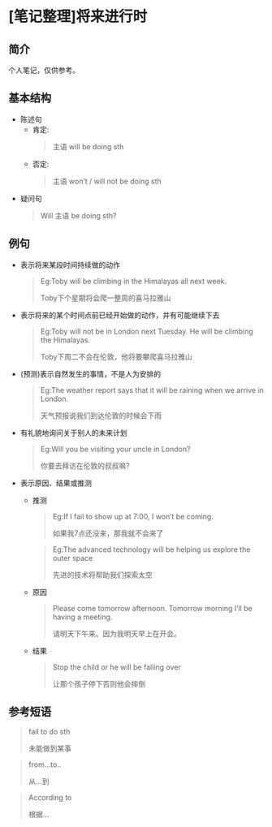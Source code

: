 # [笔记整理]将来进行时


<!--more-->
## 简介

个人笔记，仅供参考。
## 基本结构

* 陈述句
  * 肯定:
    > 主语 will be doing sth
  * 否定:
    > 主语 won’t / will not be doing sth
* 疑问句
    > Will 主语 be doing sth?

## 例句

* 表示将来某段时间持续做的动作

    > Eg:Toby will be climbing in the Himalayas all next week.
    >
    >Toby下个星期将会爬一整周的喜马拉雅山

* 表示将来的某个时间点前已经开始做的动作，并有可能继续下去

    > Eg:Toby will not be in London next Tuesday. He will be climbing the Himalayas.
    >
    >Toby下周二不会在伦敦，他将要攀爬喜马拉雅山

* (预测)表示自然发生的事情，不是人为安排的

    > Eg:The weather report says that it will be raining when we arrive in London.
    >
    >天气预报说我们到达伦敦的时候会下雨

* 有礼貌地询问关于别人的未来计划

    > Eg:Will you be visiting your uncle in London?
    >
    > 你要去拜访在伦敦的叔叔嘛?

* 表示原因、结果或推测
  * 推测
    > Eg:If I fail to show up at 7:00, I won’t be coming.
    >
    > 如果我7点还没来，那我就不会来了

    > Eg:The advanced technology will be helping us explore the outer space
    >
    > 先进的技术将帮助我们探索太空
  * 原因
    > Please come tomorrow afternoon. Tomorrow morning I’ll be having a meeting.
    >
    > 请明天下午来。因为我明天早上在开会。
  * 结果
    >Stop the child or he will be falling over
    >
    > 让那个孩子停下否则他会摔倒

## 参考短语

> fail to do sth
>
> 未能做到某事

> from…to..
>
> 从…到

> According to
>
> 根据…


